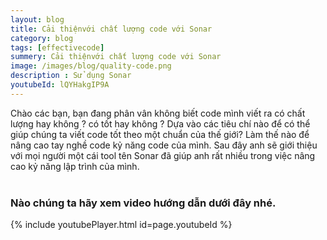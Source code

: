 ```yaml
---
layout: blog
title: Cải thiệnvới chất lượng code với Sonar
category: blog
tags: [effectivecode]
summery: Cải thiệnvới chất lượng code với Sonar
image: /images/blog/quality-code.png
description : Sử dụng Sonar 
youtubeId: lQYHakgIP9A
---
```

 
Chào các bạn, bạn đang phân vân không biết code mình viết ra có chất lượng hay không ? có tốt hay không ? Dựa vào các tiêu chí nào để
có thể giúp chúng ta viết code tốt theo một chuẩn của thế giới? Làm thế nào để nâng cao tay nghề code kỷ năng code của mình. Sau đây anh
sẽ giới thiệu với mọi người một cái tool tên Sonar đã giúp anh rất nhiều trong việc nâng cao kỷ năng lập trình của mình. 
<br><br>

### Nào chúng ta hãy xem video hướng dẫn dưới đây nhé.

{% include youtubePlayer.html id=page.youtubeId %}